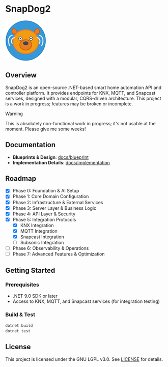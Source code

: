 # SnapDog2

![SnapDog2 Logo](assets/icons/png/snapdog-128.png)

## Overview

SnapDog2 is an open-source .NET-based smart home automation API and controller platform. It provides endpoints for KNX, MQTT, and Snapcast services, designed with a modular, CQRS-driven architecture. This project is a work in progress; features may be broken or incomplete.

> [!WARNING]
> This is absolutely non-functional work in progress; it's not usable at the moment. Please give me some weeks!

## Documentation

- **Blueprints & Design**: [docs/blueprint](docs/blueprint/)
- **Implementation Details**: [docs/implementation](docs/implementation/)

## Roadmap

- [x] Phase 0: Foundation & AI Setup
- [x] Phase 1: Core Domain Configuration
- [x] Phase 2: Infrastructure & External Services
- [x] Phase 3: Server Layer & Business Logic
- [x] Phase 4: API Layer & Security
- [x] Phase 5: Integration Protocols
  - [x] KNX Integration
  - [x] MQTT Integration
  - [x] Snapcast Integration
  - [ ] Subsonic Integration
- [ ] Phase 6: Observability & Operations
- [ ] Phase 7: Advanced Features & Optimization

## Getting Started

### Prerequisites

- .NET 9.0 SDK or later
- Access to KNX, MQTT, and Snapcast services (for integration testing)

### Build & Test

```bash
dotnet build
dotnet test
```

## License

This project is licensed under the GNU LGPL v3.0. See [LICENSE](LICENSE) for details.
